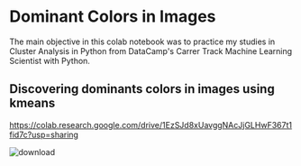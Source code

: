 # Dominant Colors in Images

The main objective in this colab notebook was to practice my studies in Cluster Analysis in Python from DataCamp's Carrer Track Machine Learning Scientist with Python.

## Discovering dominants colors in images using kmeans

https://colab.research.google.com/drive/1EzSJd8xUavggNAcJjGLHwF367t1fid7c?usp=sharing

![download](https://user-images.githubusercontent.com/51026420/118905308-d8459500-b8f1-11eb-8b66-ae5a0d6e5cc0.png)
